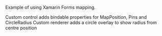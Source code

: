 Example of using Xamarin Forms mapping.

Custom control adds bindable properties for MapPosition, Pins and CircleRadius
Custom renderer adds a circle overlay to show radius from centre position
